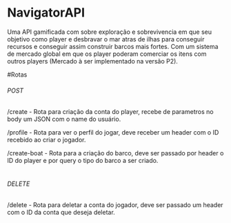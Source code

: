 # NavigatorAPI
Uma API gamificada com sobre exploração e sobrevivencia em que seu objetivo como player e desbravar o mar atras de ilhas para conseguir recursos e conseguir assim construir barcos mais fortes. Com um sistema de mercado global em que os player poderam comerciar os itens com outros players (Mercado à ser implementado na versão P2).

#Rotas
###### POST
/create - Rota para criação da conta do player, recebe de parametros no body um JSON com o name do usuário.<br/>

/profile - Rota para ver o perfil do jogar, deve receber um header com o ID recebido ao criar o jogador.</br>

/create-boat - Rota para a criação do barco, deve ser passado por header o ID do player e por query o tipo do barco a ser criado.</br></br>


###### DELETE
/delete - Rota para deletar a conta do jogador, deve ser passado um header com o ID da conta que deseja deletar.